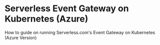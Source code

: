 # Serverless Event Gateway on Kubernetes (Azure)
How to guide on running Serverless.com's Event Gateway on Kubernetes (Azure Version)
